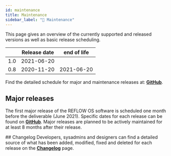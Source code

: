```yaml
---
id: maintenance
title: Maintenance
sidebar_label: "🌱 Maintenance"
---
```


This page gives an overview of the currently supported and released versions as well as basic release scheduling.

|  | Release date | end of life |
|--|--|--|
| 1.0 | 2021-06-20| |
| 0.8| 2020-11-20| 2021-06-20 |

Find the detailed schedule for major and maintenance releases at: **[GitHub](https://github.com/dyne/bonfire)**.

## Major releases
The first major release of the REFLOW OS software is scheduled one month before the deliverable (June 2021). Specific dates for each release can be found on **[GitHub](https://github.com/dyne/zenpub)**.
Major releases are planned to be actively maintained for at least 8 months after their release.

## Changelog
Developers, sysadmins and designers can find a detailed source of what has been added, modified, fixed and deleted for each release on the **[Changelog](/docs/changelog)** page.
